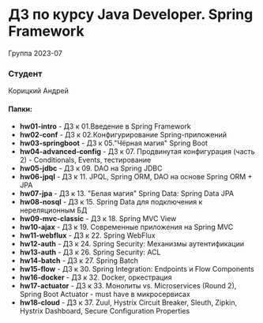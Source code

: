 # ДЗ по курсу Java Developer.  Spring Framework 


Группа 2023-07

### Студент
Корицкий Андрей

#### Папки:
- **hw01-intro** - ДЗ к 01.Введение в Spring Framework
- **hw02-conf**  - ДЗ к 02.Конфигурирование Spring-приложений
- **hw03-springboot**  - ДЗ к 05."Чёрная магия" Spring Boot 
- **hw04-advanced-config**  - ДЗ к 07. Продвинутая конфигурация (часть 2) - Conditionals, Events, тестирование
- **hw05-jdbc**  - ДЗ к 09. DAO на Spring JDBC 
- **hw06-jpql**  - ДЗ к 11. JPQL, Spring ORM, DAO на основе Spring ORM + JPA
- **hw07-jpa**  - ДЗ к 13. "Белая магия" Spring Data: Spring Data JPA
- **hw08-nosql**  - ДЗ к 15. Spring Data для подключения к нереляционным БД
- **hw09-mvc-classic**  - ДЗ к 18. Spring MVC View
- **hw10-ajax**  - ДЗ к 19. Современные приложения на Spring MVC
- **hw11-webflux**  - ДЗ к 22. Spring WebFlux
- **hw12-auth**  - ДЗ к 24. Spring Security: Механизмы аутентификации
- **hw13-auth**  - ДЗ к 26. Spring Security: ACL
- **hw14-batch**  - ДЗ к 27. Spring Batch
- **hw15-flow**  - ДЗ к 30. Spring Integration: Endpoints и Flow Components 
- **hw16-docker**  - ДЗ к 32. Docker, оркестрация
- **hw17-actuator** - ДЗ к 33. Монолиты vs. Microservices (Round 2), Spring Boot Actuator - must have в микросервисах
- **hw18-cloud** - ДЗ к 37. Zuul, Hystrix Circuit Breaker, Sleuth, Zipkin, Hystrix Dashboard, Secure Configuration Properties